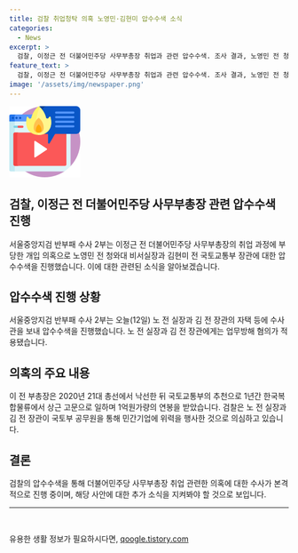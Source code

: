 ```yaml
---
title: 검찰 취업청탁 의혹 노영민·김현미 압수수색 소식
categories:
  - News
excerpt: >
  검찰, 이정근 전 더불어민주당 사무부총장 취업과 관련 압수수색. 조사 결과, 노영민 전 청와대 비서실장과 김현미 전 국토교통부 장관은 업무방해 혐의 적용. 이 전 부총장, 국토부 추천으로 민간기업 상근 고문으로 1억원 연봉 수령. 검찰, 공무원을 통해 민간기업에 영향력 행사 혐의. #압수수색 #취업청탁 #노영민
feature_text: >
  검찰, 이정근 전 더불어민주당 사무부총장 취업과 관련 압수수색. 조사 결과, 노영민 전 청와대 비서실장과 김현미 전 국토교통부 장관은 업무방해 혐의 적용. 이 전 부총장, 국토부 추천으로 민간기업 상근 고문으로 1억원 연봉 수령. 검찰, 공무원을 통해 민간기업에 영향력 행사 혐의. #압수수색 #취업청탁 #노영민
image: '/assets/img/newspaper.png'
---
```


<p><img src="/assets/img/news.png" alt="rentncar 속보" /></p>

<h2 data-ke-size="size26">검찰, 이정근 전 더불어민주당 사무부총장 관련 압수수색 진행</h2>

<p data-ke-size="size16">서울중앙지검 반부패 수사 2부는 이정근 전 더불어민주당 사무부총장의 취업 과정에 부당한 개입 의혹으로 노영민 전 청와대 비서실장과 김현미 전 국토교통부 장관에 대한 압수수색을 진행했습니다. 이에 대한 관련된 소식을 알아보겠습니다.</p>

<h2 data-ke-size="size24">압수수색 진행 상황</h2>

<p data-ke-size="size16">서울중앙지검 반부패 수사 2부는 오늘(12일) 노 전 실장과 김 전 장관의 자택 등에 수사관을 보내 압수수색을 진행했습니다. 노 전 실장과 김 전 장관에게는 업무방해 혐의가 적용됐습니다.</p>

<h2 data-ke-size="size24">의혹의 주요 내용</h2>

<p data-ke-size="size16">이 전 부총장은 2020년 21대 총선에서 낙선한 뒤 국토교통부의 추천으로 1년간 한국복합물류에서 상근 고문으로 일하며 1억원가량의 연봉을 받았습니다. 검찰은 노 전 실장과 김 전 장관이 국토부 공무원을 통해 민간기업에 위력을 행사한 것으로 의심하고 있습니다.</p>

<h2 data-ke-size="size24">결론</h2>

<p data-ke-size="size16">검찰의 압수수색을 통해 더불어민주당 사무부총장 취업 관련한 의혹에 대한 수사가 본격적으로 진행 중이며, 해당 사안에 대한 추가 소식을 지켜봐야 할 것으로 보입니다.</p>

<hr>

<p data-ke-size="size16">&nbsp;</p>
유용한 생활 정보가 필요하시다면, <a href="https://qoogle.tistory.com" rel="dofollow">qoogle.tistory.com</a>



